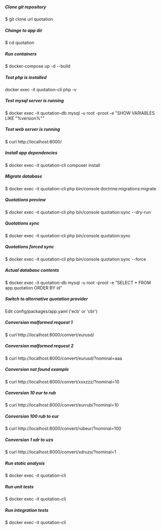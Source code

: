 ##### Clone git repository
$ git clone url quotation

##### Change to app dir
$ cd quotation

##### Run containers
$ docker-compose up -d --build

##### Test php is installed
docker exec -it quotation-cli php -v

##### Test mysql server is running
$ docker exec -it quotation-db mysql -u root -proot -e "SHOW VARIABLES LIKE \"%version%\"" 

##### Test web server is running
$ curl http://localhost:8000/

##### Install app dependencies
$ docker exec -it quotation-cli composer install

##### Migrate database
$ docker exec -it quotation-cli php bin/console doctrine:migrations:migrate

##### Quotations preview
$ docker exec -it quotation-cli php bin/console quotation:sync --dry-run

##### Quotations sync
$ docker exec -it quotation-cli php bin/console quotation:sync

##### Quotations forced sync
$ docker exec -it quotation-cli php bin/console quotation:sync --force

##### Actual database contents
$ docker exec -it quotation-db mysql -u root -proot -e "SELECT * FROM app.quotation ORDER BY id" 

##### Switch to alternative quotation provider
Edit config/packages/app.yaml ('ecb' or 'cbr')

##### Conversion malformed request 1
$ curl http://localhost:8000/convert/eurusd/

##### Conversion malformed request 2
$ curl http://localhost:8000/convert/eurusd/?nominal=aaa

##### Conversion not found example
$ curl http://localhost:8000/convert/xxxzzz/?nominal=10

##### Conversion 10 eur to rub
$ curl http://localhost:8000/convert/eurrub/?nominal=10

##### Conversion 100 rub to eur
$ curl http://localhost:8000/convert/rubeur/?nominal=100

##### Conversion 1 xdr to uzs
$ curl http://localhost:8000/convert/xdruzs/?nominal=1

##### Run static analysis
$ docker exec -it quotation-cli 

##### Run unit tests
$ docker exec -it quotation-cli 

##### Run integration tests
$ docker exec -it quotation-cli
